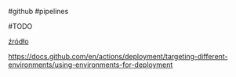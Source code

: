 #github #pipelines

#TODO

[źródło](https://docs.github.com/en/actions/deployment/targeting-different-environments/using-environments-for-deployment)


https://docs.github.com/en/actions/deployment/targeting-different-environments/using-environments-for-deployment